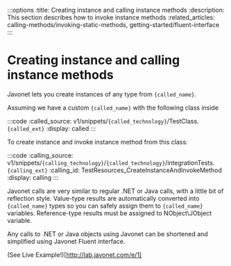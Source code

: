 :::options
:title: Creating instance and calling instance methods
:description: This section describes how to invoke instance methods
:related_articles: calling-methods/invoking-static-methods, getting-started/fluent-interface
:::

# Creating instance and calling instance methods

Javonet lets you create instances of any type from `{called_name}`.

Assuming we have a custom `{called_name}` with the following class inside

:::code 
:called_source: v1/snippets/`{called_technology}`/TestClass.`{called_ext}`
:display: called
:::

To create instance and invoke instance method from this class:

:::code 
:calling_source: v1/snippets/`{calling_technology}`/`{called_technology}`/integrationTests.`{calling_ext}`
:calling_id: TestResources_CreateInstanceAndInvokeMethod
:display: calling
:::

Javonet calls are very similar to regular .NET or Java calls, with a little bit of reflection style. Value-type results are automatically converted into `{called_name}` types so you can safely assign them to `{called_name}` variables. Reference-type results must be assigned to NObject\JObject variable.   
  
Any calls to .NET or Java objects using Javonet can be shortened and simplified using Javonet Fluent interface.  
  
(See Live Example!)[http://lab.javonet.com/e/1]